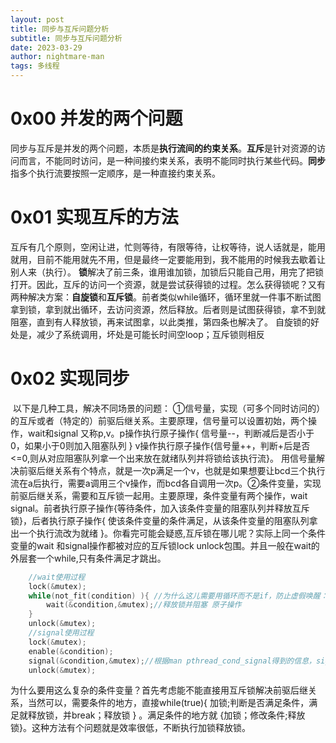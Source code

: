 ```yaml
---
layout: post
title: 同步与互斥问题分析
subtitle: 同步与互斥问题分析
date: 2023-03-29
author: nightmare-man
tags: 多线程
---
```

# 0x00 并发的两个问题
​	同步与互斥是并发的两个问题，本质是**执行流间的约束关系**。**互斥**是针对资源的访问而言，不能同时访问，是一种间接约束关系，表明不能同时执行某些代码。**同步**指多个执行流要按照一定顺序，是一种直接约束关系。
# 0x01 实现互斥的方法
​	互斥有几个原则，空闲让进，忙则等待，有限等待，让权等待，说人话就是，能用就用，目前不能用就先不用，但是最终一定要能用到，我不能用的时候我去歇着让别人来（执行）。
**锁**解决了前三条，谁用谁加锁，加锁后只能自己用，用完了把锁打开。因此，互斥的访问一个资源，就是尝试获得锁的过程。怎么获得锁呢？又有两种解决方案：**自旋锁**和**互斥锁**。前者类似while循环，循环里就一件事不断试图拿到锁，拿到就出循环，去访问资源，然后释放。后者则是试图获得锁，拿不到就阻塞，直到有人释放锁，再来试图拿，以此类推，第四条也解决了。
自旋锁的好处是，减少了系统调用，坏处是可能长时间空loop；互斥锁则相反

# 0x02 实现同步
​	以下是几种工具，解决不同场景的问题：
​	①信号量，实现（可多个同时访问的）的互斥或者（特定的）前驱后继关系。主要原理，信号量可以设置初始，两个操作，wait和signal 又称p,v。p操作执行原子操作\{ 信号量--，判断减后是否小于0，如果小于0则加入阻塞队列 \} v操作执行原子操作\{信号量++，判断+后是否<=0,则从对应阻塞队列拿一个出来放在就绪队列并将锁给该执行流\}。
用信号量解决前驱后继关系有个特点，就是一次p满足一个v，也就是如果想要让bcd三个执行流在a后执行，需要a调用三个v操作，而bcd各自调用一次p。
​	②条件变量，实现前驱后继关系，需要和互斥锁一起用。主要原理，条件变量有两个操作，wait signal。前者执行原子操作\{等待条件，加入该条件变量的阻塞队列并释放互斥锁\}，后者执行原子操作\{ 使该条件变量的条件满足，从该条件变量的阻塞队列拿出一个执行流改为就绪 \}。你看完可能会疑惑,互斥锁在哪儿呢？实际上同一个条件变量的wait 和signal操作都被对应的互斥锁lock unlock包围。并且一般在wait的外层套一个while,只有条件满足才跳出。

```c
	//wait使用过程
	lock(&mutex);
	while(not_fit(condition) ){ //为什么这儿需要用循环而不是if，防止虚假唤醒：1wait有可能没被阻塞直接返回了，2防止signal唤醒了多个执行流，这些执行流又修改了condition
		wait(&condition,&mutex);//释放锁并阻塞 原子操作  
	}
	unlock(&mutex);
	//signal使用过程
	lock(&mutex);
	enable(&condition);
	signal(&condition,&mutex);//根据man pthread_cond_signal得到的信息，signal保证至少唤醒一个因wait阻塞的执行流,这是虚假唤醒的原因,有可能唤醒多个执行流，**但是只有一个拿着锁**，且释放锁后也不会给其他被唤醒的执行流，导致虚假唤醒。而broadcast则**依次唤醒阻塞的执行流，并让锁在这些执行流之间依次传递**，不会导致虚假唤醒。
	unlock(&mutex);
```
​	为什么要用这么复杂的条件变量？首先考虑能不能直接用互斥锁解决前驱后继关系，当然可以，需要条件的地方，直接while(true)\{ 加锁;判断是否满足条件，满足就释放锁，并break；释放锁 \}  。满足条件的地方就 \{加锁；修改条件;释放锁\}。这种方法有个问题就是效率很低，不断执行加锁释放锁。